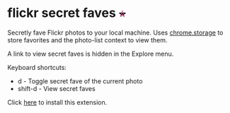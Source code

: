 # flickr secret faves ![secret-fave-icon](/extension/img/icon16.png)

Secretly fave Flickr photos to your local machine. Uses [chrome.storage](http://developer.chrome.com/extensions/storage.html) to store favorites and the photo-list context to view them.

A link to view secret faves is hidden in the Explore menu.

Keyboard shortcuts:

* d - Toggle secret fave of the current photo
* shift-d - View secret faves

Click [here](https://chrome.google.com/webstore/detail/flickr-secret-faves/kfkeaclfeilnaialkjflklopnmknggmf) to install this extension.
